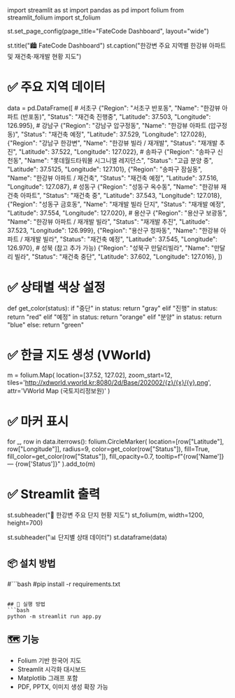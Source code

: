 import streamlit as st
import pandas as pd
import folium
from streamlit_folium import st_folium

st.set_page_config(page_title="FateCode Dashboard", layout="wide")

st.title("🏙️ FateCode Dashboard")
st.caption("한강변 주요 지역별 한강뷰 아파트 및 재건축·재개발 현황 지도")

# ✅ 주요 지역 데이터
data = pd.DataFrame([
    # 서초구
    {"Region": "서초구 반포동", "Name": "한강뷰 아파트 (반포동)", "Status": "재건축 진행중", "Latitude": 37.503, "Longitude": 126.995},
    # 강남구
    {"Region": "강남구 압구정동", "Name": "한강뷰 아파트 (압구정동)", "Status": "재건축 예정", "Latitude": 37.529, "Longitude": 127.028},
    {"Region": "강남구 한강변", "Name": "한강뷰 빌라 / 재개발", "Status": "재개발 추진", "Latitude": 37.522, "Longitude": 127.022},
    # 송파구
    {"Region": "송파구 신천동", "Name": "롯데월드타워몰 시그니엘 레지던스", "Status": "고급 분양 중", "Latitude": 37.5125, "Longitude": 127.101},
    {"Region": "송파구 잠실동", "Name": "한강뷰 아파트 / 재건축", "Status": "재건축 예정", "Latitude": 37.516, "Longitude": 127.087},
    # 성동구
    {"Region": "성동구 옥수동", "Name": "한강뷰 재건축 아파트", "Status": "재건축 중", "Latitude": 37.543, "Longitude": 127.018},
    {"Region": "성동구 금호동", "Name": "재개발 빌라 단지", "Status": "재개발 예정", "Latitude": 37.554, "Longitude": 127.020},
    # 용산구
    {"Region": "용산구 보광동", "Name": "한강뷰 아파트 / 재개발 빌라", "Status": "재개발 추진", "Latitude": 37.523, "Longitude": 126.999},
    {"Region": "용산구 청파동", "Name": "한강뷰 아파트 / 재개발 빌라", "Status": "재건축 예정", "Latitude": 37.545, "Longitude": 126.970},
    # 성북 (참고 추가 가능)
    {"Region": "성북구 만달리빌라", "Name": "만달리 빌라", "Status": "재건축 중단", "Latitude": 37.602, "Longitude": 127.016},
])

# ✅ 상태별 색상 설정
def get_color(status):
    if "중단" in status:
        return "gray"
    elif "진행" in status:
        return "red"
    elif "예정" in status:
        return "orange"
    elif "분양" in status:
        return "blue"
    else:
        return "green"

# ✅ 한글 지도 생성 (VWorld)
m = folium.Map(
    location=[37.52, 127.02],
    zoom_start=12,
    tiles='http://xdworld.vworld.kr:8080/2d/Base/202002/{z}/{x}/{y}.png',
    attr='VWorld Map (국토지리정보원)'
)

# ✅ 마커 표시
for _, row in data.iterrows():
    folium.CircleMarker(
        location=[row["Latitude"], row["Longitude"]],
        radius=9,
        color=get_color(row["Status"]),
        fill=True,
        fill_color=get_color(row["Status"]),
        fill_opacity=0.7,
        tooltip=f"{row['Name']} — {row['Status']}"
    ).add_to(m)

# ✅ Streamlit 출력
st.subheader("📍 한강변 주요 단지 현황 지도")
st_folium(m, width=1200, height=700)

st.subheader("📊 단지별 상태 데이터")
st.dataframe(data)


## 📦 설치 방법
#```bash
#pip install -r requirements.txt
```

## 🚀 실행 방법
```bash
python -m streamlit run app.py
```

## 🗺️ 기능
- Folium 기반 한국어 지도
- Streamlit 시각화 대시보드
- Matplotlib 그래프 포함
- PDF, PPTX, 이미지 생성 확장 가능
